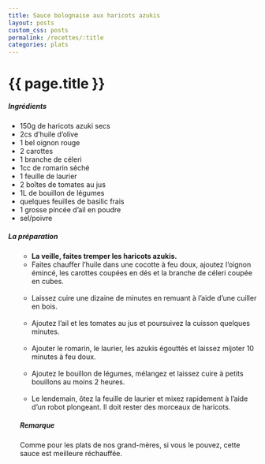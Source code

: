 ```yaml
---
title: Sauce bolognaise aux haricots azukis
layout: posts
custom_css: posts
permalink: /recettes/:title
categories: plats
---
```


# {{ page.title }}

##### Ingrédients

- 150g de haricots azuki secs
- 2cs d’huile d’olive
- 1 bel oignon rouge
- 2 carottes
- 1 branche de céleri
- 1cc de romarin séché
- 1 feuille de laurier
- 2 boîtes de tomates au jus
- 1L de bouillon de légumes
- quelques feuilles de basilic frais
- 1 grosse pincée d’ail en poudre
- sel/poivre

##### La préparation

<ul id="prepa">

<section id="categories" markdown="1">

- **La veille, faites tremper les haricots azukis.**
- Faites chauffer l’huile dans une cocotte à feu doux, ajoutez l’oignon émincé, les carottes coupées en dés et la branche de céleri coupée en cubes.<br><br>
- Laissez cuire une dizaine de minutes en remuant à l’aide d’une cuiller en bois.<br><br>
- Ajoutez l’ail et les tomates au jus et poursuivez la cuisson quelques minutes.<br><br>
- Ajouter le romarin, le laurier, les azukis égouttés et laissez mijoter 10 minutes à feu doux.<br><br>
- Ajoutez le bouillon de légumes, mélangez et laissez cuire à petits bouillons au moins 2 heures.<br><br>
- Le lendemain, ôtez la feuille de laurier et mixez rapidement à l’aide d’un robot plongeant. Il doit rester des morceaux de haricots.

##### Remarque

Comme pour les plats de nos grand-mères, si vous le pouvez, cette sauce est meilleure réchauffée.

</section>

</ul>